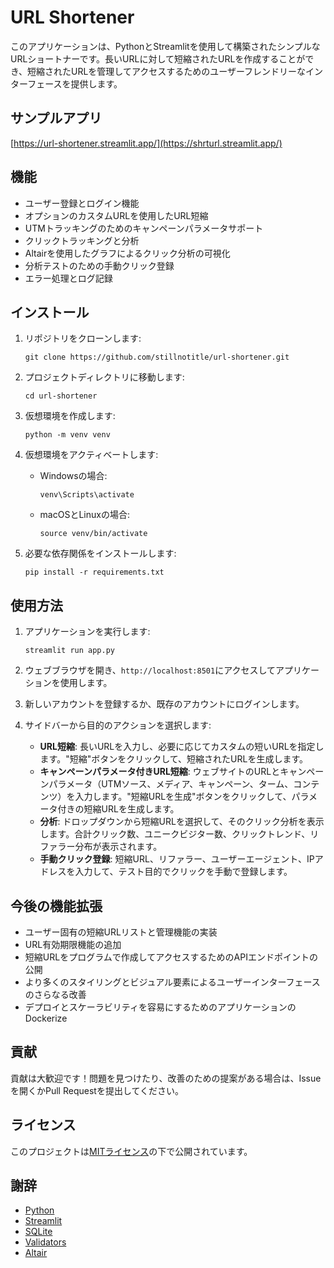 # URL Shortener

このアプリケーションは、PythonとStreamlitを使用して構築されたシンプルなURLショートナーです。長いURLに対して短縮されたURLを作成することができ、短縮されたURLを管理してアクセスするためのユーザーフレンドリーなインターフェースを提供します。

## サンプルアプリ

[https://url-shortener.streamlit.app/](https://shrturl.streamlit.app/)

## 機能

- ユーザー登録とログイン機能
- オプションのカスタムURLを使用したURL短縮
- UTMトラッキングのためのキャンペーンパラメータサポート
- クリックトラッキングと分析
- Altairを使用したグラフによるクリック分析の可視化
- 分析テストのための手動クリック登録
- エラー処理とログ記録

## インストール

1. リポジトリをクローンします:

   ```
   git clone https://github.com/stillnotitle/url-shortener.git
   ```

2. プロジェクトディレクトリに移動します:

   ```
   cd url-shortener
   ```

3. 仮想環境を作成します:

   ```
   python -m venv venv
   ```

4. 仮想環境をアクティベートします:

   - Windowsの場合:

     ```
     venv\Scripts\activate
     ```

   - macOSとLinuxの場合:

     ```
     source venv/bin/activate
     ```

5. 必要な依存関係をインストールします:

   ```
   pip install -r requirements.txt
   ```

## 使用方法

1. アプリケーションを実行します:

   ```
   streamlit run app.py
   ```

2. ウェブブラウザを開き、`http://localhost:8501`にアクセスしてアプリケーションを使用します。

3. 新しいアカウントを登録するか、既存のアカウントにログインします。

4. サイドバーから目的のアクションを選択します:

   - **URL短縮**: 長いURLを入力し、必要に応じてカスタムの短いURLを指定します。"短縮"ボタンをクリックして、短縮されたURLを生成します。
   - **キャンペーンパラメータ付きURL短縮**: ウェブサイトのURLとキャンペーンパラメータ（UTMソース、メディア、キャンペーン、ターム、コンテンツ）を入力します。"短縮URLを生成"ボタンをクリックして、パラメータ付きの短縮URLを生成します。
   - **分析**: ドロップダウンから短縮URLを選択して、そのクリック分析を表示します。合計クリック数、ユニークビジター数、クリックトレンド、リファラー分布が表示されます。
   - **手動クリック登録**: 短縮URL、リファラー、ユーザーエージェント、IPアドレスを入力して、テスト目的でクリックを手動で登録します。

## 今後の機能拡張

- ユーザー固有の短縮URLリストと管理機能の実装
- URL有効期限機能の追加
- 短縮URLをプログラムで作成してアクセスするためのAPIエンドポイントの公開
- より多くのスタイリングとビジュアル要素によるユーザーインターフェースのさらなる改善
- デプロイとスケーラビリティを容易にするためのアプリケーションのDockerize

## 貢献

貢献は大歓迎です！問題を見つけたり、改善のための提案がある場合は、Issueを開くかPull Requestを提出してください。

## ライセンス

このプロジェクトは[MITライセンス](LICENSE)の下で公開されています。

## 謝辞

- [Python](https://www.python.org/)
- [Streamlit](https://streamlit.io/)
- [SQLite](https://www.sqlite.org/)
- [Validators](https://validators.readthedocs.io/)
- [Altair](https://altair-viz.github.io/)
